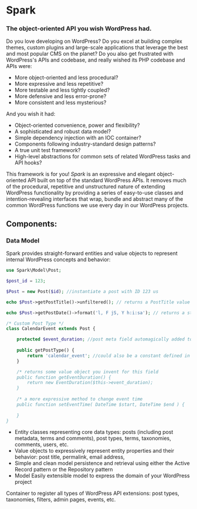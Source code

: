 # Spark

### The object-oriented API you wish WordPress had.

Do you love developing on WordPress? Do you excel at building complex themes, custom plugins and large-scale applications that leverage the best and most popular CMS on the planet? Do you also get frustrated with WordPress's APIs and codebase, and really wished its PHP codebase and APIs were:

- More object-oriented and less procedural?
- More expressive and less repetitive?
- More testable and less tightly coupled?
- More defensive and less error-prone?
- More consistent and less mysterious?

And you wish it had:

- Object-oriented convenience, power and flexibility?
- A sophisticated and robust data model?
- Simple dependency injection with an IOC container?
- Components following industry-standard design patterns?
- A true unit test framework?
- High-level abstractions for common sets of related WordPress tasks and API hooks?

This framework is for you! *Spark* is an expressive and elegant object-oriented API built on top of the standard WordPress APIs. It removes much of the procedural, repetitive and unstructured nature of extending WordPress functionality by providing a series of easy-to-use classes and intention-revealing interfaces that wrap, bundle and abstract many of the common WordPress functions we use every day in our WordPress projects.

## Components:

### Data Model

Spark provides straight-forward entities and value objects to represent internal WordPress concepts and behavior: 

```php
use Spark\Model\Post;

$post_id = 123;

$Post = new Post($id); //instantiate a post with ID 123 us

echo $Post->getPostTitle()->unfiltered(); // returns a PostTitle value object and outputs without using apply_filters('post_title')

echo $Post->getPostDate()->format('l, F jS, Y h:i:sa'); // returns a standard PHP DateTime instance and formats the output

/* Custom Post Type */
class CalendarEvent extends Post {

	protected $event_duration; //post meta field automagically added to all instances
	
	public getPostType() {
		return 'calendar_event'; //could also be a constant defined in the class or elsewhere
	}

	/* returns some value object you invent for this field
	public function getEventDuration() {
		return new EventDuration($this->event_duration);
	}
	
	/* a more expressive method to change event time
	public function setEventTime( DateTime $start, DateTime $end ) {
	
	}
}

```
- Entity classes representing core data types: posts (including post metadata, terms and comments), post types, terms, taxonomies, comments, users, etc.
- Value objects to expressively represent entity properties and their behavior: post title, permalink, email address, 
- Simple and clean model persistence and retrieval using either the Active Record pattern or the Repository pattern
- Model Easily extensible model to express the domain of your WordPress project

Container to register all types of WordPress API extensions: post types, taxonomies, filters, admin pages, events, etc.
